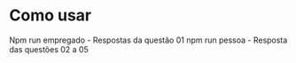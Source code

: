 # Como usar

Npm run empregado - Respostas da questão 01
npm run pessoa - Resposta das questões 02 a 05